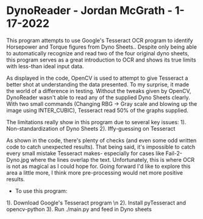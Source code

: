 # DynoReader - Jordan McGrath - 1-17-2022

This program attempts to use Google's Tesseract OCR program to identify Horsepower and Torque figures from Dyno Sheets..
Despite only being able to automatically recognize and read two of the four original dyno sheets, this program serves as a great 
introduction to OCR and shows its true limits with less-than ideal input data.

As displayed in the code, OpenCV is used to attempt to give Tesseract a better shot at understanding the data presented.
To my surprise, it made the world of a difference in testing. 
Without the tweaks given by OpenCV, DynoReader wasn't able to read any of the supplied Dyno Sheets clearly. 
With two small commands (Changing RBG -> Gray scale and blowing up the image using INTER_CUBIC), Tesseract read 50% of the graphs supplied. 

The limitations really show in this program due to several key issues:
1). Non-standardization of Dyno Sheets
2). Iffy-guessing on Tesseract

As shown in the code, there's plenty of checks (and even some odd written code to catch unexpected results). That being said, it's impossible to catch 
every small mistake Tesseract makes- especially for cases like Fail-2-Dyno.jpg where the lines overlap the text.
Unfortunately, this is where OCR is not as magical as I could hope for. 
Going forward I'd like to explore this area a little more, I think more pre-processing would net more positive results. 

* To use this program:

1). Download Google's Tesseract program \n
2). Install pyTesseract and opencv-python
3). Run ./main.py and feed in Dyno sheets
